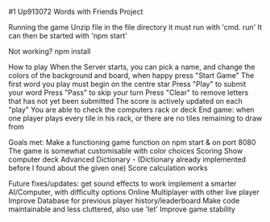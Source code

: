 #1 Up913072 Words with Friends Project

Running the game
Unzip file
in the file directory it must run with 'cmd. run'
It can then be started with 'npm start'

Not working?
npm install 

How to play
When the Server starts, you can pick a name, and change the colors of the background and board, when happy press "Start Game"
The first word you play must begin on the centre star
Press "Play" to submit your word
Press "Pass" to skip your turn
Press "Clear" to remove letters that has not yet been submitted
The score is actively updated on each "play"
You are able to check the computers rack or deck 
End game: when one player plays every tile in his rack, or there are no tiles remaining to draw from

Goals met:
Make a functioning game
function on npm start & on port 8080
The game is somewhat customisable with color choices
Scoring
Show computer deck
Advanced Dictionary - (Dictionary already implemented before I found about the given one)
Score calculation works


Future fixes/updates:
get sound effects to work
implement a smarter AI/Computer, with difficulty options
Online Multiplayer with other live player
Improve
Database for previous player history/leaderboard
Make code maintainable and less cluttered,  also use 'let'
Improve game stability
